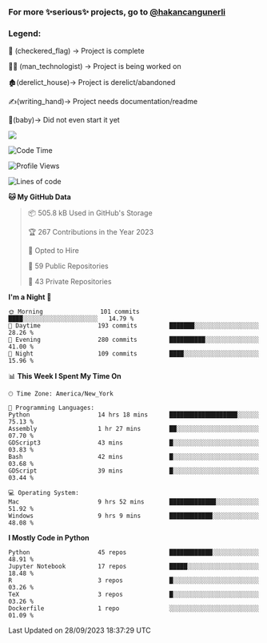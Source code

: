 ### For more ✨serious✨ projects, go to [@hakancangunerli](https://github.com/hakancangunerli)


### Legend:


🏁 (checkered_flag) -> Project is complete

👨‍💻 (man_technologist)   -> Project is being worked on

🏚️(derelict_house)-> Project is derelict/abandoned

✍️(writing_hand)-> Project needs documentation/readme

👶(baby)-> Did not even start it yet

![](https://github-readme-stats.vercel.app/api/top-langs/?username=hakancangunerli&layout=compact&hide=tex,html,shell,CSS,Ruby,Makefile,EmberScript,MATLAB,C&langs_count=6&exclude_repo=2015-csharp,gt_code,gsu_code,uga_code,uga_robotics)

<!--START_SECTION:waka-->
![Code Time](http://img.shields.io/badge/Code%20Time-526%20hrs%2018%20mins-blue)

![Profile Views](http://img.shields.io/badge/Profile%20Views-3-blue)

![Lines of code](https://img.shields.io/badge/From%20Hello%20World%20I%27ve%20Written-3.1%20million%20lines%20of%20code-blue)

**🐱 My GitHub Data** 

> 📦 505.8 kB Used in GitHub's Storage 
 > 
> 🏆 267 Contributions in the Year 2023
 > 
> 💼 Opted to Hire
 > 
> 📜 59 Public Repositories 
 > 
> 🔑 43 Private Repositories 
 > 
**I'm a Night 🦉** 

```text
🌞 Morning                101 commits         ████░░░░░░░░░░░░░░░░░░░░░   14.79 % 
🌆 Daytime                193 commits         ███████░░░░░░░░░░░░░░░░░░   28.26 % 
🌃 Evening                280 commits         ██████████░░░░░░░░░░░░░░░   41.00 % 
🌙 Night                  109 commits         ████░░░░░░░░░░░░░░░░░░░░░   15.96 % 
```


📊 **This Week I Spent My Time On** 

```text
🕑︎ Time Zone: America/New_York

💬 Programming Languages: 
Python                   14 hrs 18 mins      ███████████████████░░░░░░   75.13 % 
Assembly                 1 hr 27 mins        ██░░░░░░░░░░░░░░░░░░░░░░░   07.70 % 
GDScript3                43 mins             █░░░░░░░░░░░░░░░░░░░░░░░░   03.83 % 
Bash                     42 mins             █░░░░░░░░░░░░░░░░░░░░░░░░   03.68 % 
GDScript                 39 mins             █░░░░░░░░░░░░░░░░░░░░░░░░   03.44 % 

💻 Operating System: 
Mac                      9 hrs 52 mins       █████████████░░░░░░░░░░░░   51.92 % 
Windows                  9 hrs 9 mins        ████████████░░░░░░░░░░░░░   48.08 % 
```

**I Mostly Code in Python** 

```text
Python                   45 repos            ████████████░░░░░░░░░░░░░   48.91 % 
Jupyter Notebook         17 repos            █████░░░░░░░░░░░░░░░░░░░░   18.48 % 
R                        3 repos             █░░░░░░░░░░░░░░░░░░░░░░░░   03.26 % 
TeX                      3 repos             █░░░░░░░░░░░░░░░░░░░░░░░░   03.26 % 
Dockerfile               1 repo              ░░░░░░░░░░░░░░░░░░░░░░░░░   01.09 % 
```




 Last Updated on 28/09/2023 18:37:29 UTC
<!--END_SECTION:waka-->


